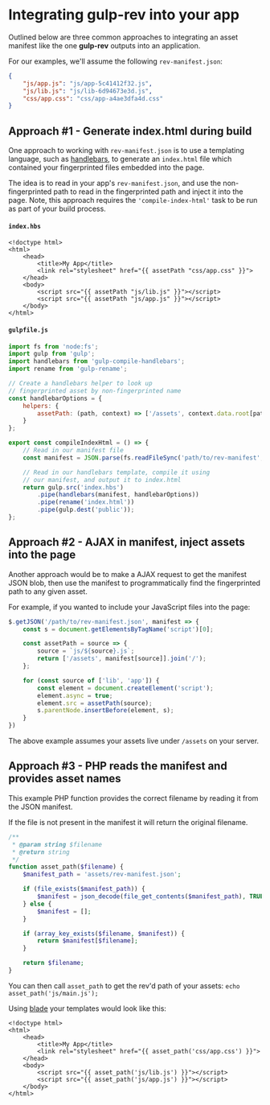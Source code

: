# Integrating gulp-rev into your app

Outlined below are three common approaches to integrating an asset manifest like the one **gulp-rev** outputs into an application.

For our examples, we'll assume the following `rev-manifest.json`:

```json
{
	"js/app.js": "js/app-5c41412f32.js",
	"js/lib.js": "js/lib-6d94673e3d.js",
	"css/app.css": "css/app-a4ae3dfa4d.css"
}
```

## Approach #1 - Generate index.html during build

One approach to working with `rev-manifest.json` is to use a templating language, such as [handlebars](http://handlebarsjs.com), to generate an `index.html` file which contained your fingerprinted files embedded into the page.

The idea is to read in your app's `rev-manifest.json`, and use the non-fingerprinted path to read in the fingerprinted path and inject it into the page. Note, this approach requires the `'compile-index-html'` task to be run as part of your build process.

#### `index.hbs`

```html+jinja
<!doctype html>
<html>
	<head>
		<title>My App</title>
		<link rel="stylesheet" href="{{ assetPath "css/app.css" }}">
	</head>
	<body>
		<script src="{{ assetPath "js/lib.js" }}"></script>
		<script src="{{ assetPath "js/app.js" }}"></script>
	</body>
</html>
```

#### `gulpfile.js`

```js
import fs from 'node:fs';
import gulp from 'gulp';
import handlebars from 'gulp-compile-handlebars';
import rename from 'gulp-rename';

// Create a handlebars helper to look up
// fingerprinted asset by non-fingerprinted name
const handlebarOptions = {
	helpers: {
		assetPath: (path, context) => ['/assets', context.data.root[path]].join('/')
	}
};

export const compileIndexHtml = () => {
	// Read in our manifest file
	const manifest = JSON.parse(fs.readFileSync('path/to/rev-manifest', 'utf8'));

	// Read in our handlebars template, compile it using
	// our manifest, and output it to index.html
	return gulp.src('index.hbs')
		.pipe(handlebars(manifest, handlebarOptions))
		.pipe(rename('index.html'))
		.pipe(gulp.dest('public'));
};
```

## Approach #2 - AJAX in manifest, inject assets into the page

Another approach would be to make a AJAX request to get the manifest JSON blob, then use the manifest to programmatically find the fingerprinted path to any given asset.

For example, if you wanted to include your JavaScript files into the page:

```js
$.getJSON('/path/to/rev-manifest.json', manifest => {
	const s = document.getElementsByTagName('script')[0];

	const assetPath = source => {
		source = `js/${source}.js`;
		return ['/assets', manifest[source]].join('/');
	};

	for (const source of ['lib', 'app']) {
		const element = document.createElement('script');
		element.async = true;
		element.src = assetPath(source);
		s.parentNode.insertBefore(element, s);
	}
})
```

The above example assumes your assets live under `/assets` on your server.

## Approach #3 - PHP reads the manifest and provides asset names

This example PHP function provides the correct filename by reading it from the JSON manifest.

If the file is not present in the manifest it will return the original filename.

```php
/**
 * @param string $filename
 * @return string
 */
function asset_path($filename) {
	$manifest_path = 'assets/rev-manifest.json';

	if (file_exists($manifest_path)) {
		$manifest = json_decode(file_get_contents($manifest_path), TRUE);
	} else {
		$manifest = [];
	}

	if (array_key_exists($filename, $manifest)) {
		return $manifest[$filename];
	}

	return $filename;
}
````

You can then call `asset_path` to get the rev'd path of your assets: `echo asset_path('js/main.js');`

Using [blade](http://laravel.com/docs/templates) your templates would look like this:

```html+jinja
<!doctype html>
<html>
	<head>
		<title>My App</title>
		<link rel="stylesheet" href="{{ asset_path('css/app.css') }}">
	</head>
	<body>
		<script src="{{ asset_path('js/lib.js') }}"></script>
		<script src="{{ asset_path('js/app.js') }}"></script>
	</body>
</html>
```
